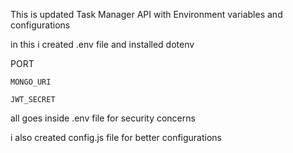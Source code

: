 This is updated Task Manager API with Environment variables and configurations

in this i created .env file and installed dotenv

PORT

    MONGO_URI

    JWT_SECRET

all goes inside .env file for security concerns

i also created config.js file for better configurations
